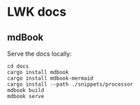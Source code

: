 # LWK docs

## mdBook

Serve the docs locally:
```
cd docs
cargo install mdbook
cargo install mdbook-mermaid
cargo install --path ./snippets/processor
mdbook build
mdbook serve
```
